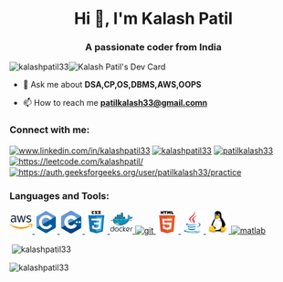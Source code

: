 <h1 align="center">Hi 👋, I'm Kalash Patil</h1>
<h3 align="center">A passionate coder from India</h3>



<a href="https://app.daily.dev/kalashpatil"><img align="right" src="https://api.daily.dev/devcards/d9412cce838c4720bcb03be9351888af.png?r=ekf" width="400" alt="Kalash Patil's Dev Card"/></a>

<p align="left"> <img src="https://komarev.com/ghpvc/?username=kalashpatil33&label=Profile%20views&color=0e75b6&style=flat" alt="kalashpatil33" /> </p>

- 💬 Ask me about **DSA,CP,OS,DBMS,AWS,OOPS**

- 📫 How to reach me **patilkalash33@gmail.comn**

<h3 align="left">Connect with me:</h3>
<p align="left">
<a href="https://linkedin.com/in/www.linkedin.com/in/kalashpatil33" target="blank"><img align="center" src="https://raw.githubusercontent.com/rahuldkjain/github-profile-readme-generator/master/src/images/icons/Social/linked-in-alt.svg" alt="www.linkedin.com/in/kalashpatil33" height="30" width="40" /></a>
<a href="https://www.codechef.com/users/kalashpatil33" target="blank"><img align="center" src="https://cdn.jsdelivr.net/npm/simple-icons@3.1.0/icons/codechef.svg" alt="kalashpatil33" height="30" width="40" /></a>
<a href="https://codeforces.com/profile/patilkalash33" target="blank"><img align="center" src="https://raw.githubusercontent.com/rahuldkjain/github-profile-readme-generator/master/src/images/icons/Social/codeforces.svg" alt="patilkalash33" height="30" width="40" /></a>
<a href="https://leetcode.com/kalashpatil/" target="blank"><img align="center" src="https://raw.githubusercontent.com/rahuldkjain/github-profile-readme-generator/master/src/images/icons/Social/leet-code.svg" alt="https://leetcode.com/kalashpatil/" height="30" width="40" /></a>
<a href="https://auth.geeksforgeeks.org/user/https://auth.geeksforgeeks.org/user/patilkalash33/practice" target="blank"><img align="center" src="https://raw.githubusercontent.com/rahuldkjain/github-profile-readme-generator/master/src/images/icons/Social/geeks-for-geeks.svg" alt="https://auth.geeksforgeeks.org/user/patilkalash33/practice" height="30" width="40" /></a>
</p>

<h3 align="left">Languages and Tools:</h3>
<p align="left"> <a href="https://aws.amazon.com" target="_blank" rel="noreferrer"> <img src="https://raw.githubusercontent.com/devicons/devicon/master/icons/amazonwebservices/amazonwebservices-original-wordmark.svg" alt="aws" width="40" height="40"/> </a> <a href="https://www.cprogramming.com/" target="_blank" rel="noreferrer"> <img src="https://raw.githubusercontent.com/devicons/devicon/master/icons/c/c-original.svg" alt="c" width="40" height="40"/> </a> <a href="https://www.w3schools.com/cpp/" target="_blank" rel="noreferrer"> <img src="https://raw.githubusercontent.com/devicons/devicon/master/icons/cplusplus/cplusplus-original.svg" alt="cplusplus" width="40" height="40"/> </a> <a href="https://www.w3schools.com/css/" target="_blank" rel="noreferrer"> <img src="https://raw.githubusercontent.com/devicons/devicon/master/icons/css3/css3-original-wordmark.svg" alt="css3" width="40" height="40"/> </a> <a href="https://www.docker.com/" target="_blank" rel="noreferrer"> <img src="https://raw.githubusercontent.com/devicons/devicon/master/icons/docker/docker-original-wordmark.svg" alt="docker" width="40" height="40"/> </a> <a href="https://git-scm.com/" target="_blank" rel="noreferrer"> <img src="https://www.vectorlogo.zone/logos/git-scm/git-scm-icon.svg" alt="git" width="40" height="40"/> </a> <a href="https://www.w3.org/html/" target="_blank" rel="noreferrer"> <img src="https://raw.githubusercontent.com/devicons/devicon/master/icons/html5/html5-original-wordmark.svg" alt="html5" width="40" height="40"/> </a> <a href="https://www.java.com" target="_blank" rel="noreferrer"> <img src="https://raw.githubusercontent.com/devicons/devicon/master/icons/java/java-original.svg" alt="java" width="40" height="40"/> </a> <a href="https://www.linux.org/" target="_blank" rel="noreferrer"> <img src="https://raw.githubusercontent.com/devicons/devicon/master/icons/linux/linux-original.svg" alt="linux" width="40" height="40"/> </a> <a href="https://www.mathworks.com/" target="_blank" rel="noreferrer"> <img src="https://upload.wikimedia.org/wikipedia/commons/2/21/Matlab_Logo.png" alt="matlab" width="40" height="40"/> </a> </p>

<p>&nbsp;<img align="center" src="https://github-readme-stats.vercel.app/api?username=kalashpatil33&show_icons=true&locale=en" alt="kalashpatil33" /></p>

<p><img align="center" src="https://github-readme-streak-stats.herokuapp.com/?user=kalashpatil33&" alt="kalashpatil33" /></p>

